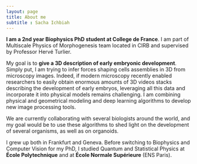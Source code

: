 ```yaml
---
layout: page
title: About me
subtitle : Sacha Ichbiah
---
```


**I am a 2nd year Biophysics PhD student at College de France**. I am part of Multiscale Physics of Morphogenesis team located in CIRB and supervised by Professor Hervé Turlier. 

My goal is to **give a 3D description of early embryonic development**. Simply put, I am trying to infer forces shaping cells assemblies in 3D from microscopy images. Indeed, if modern microscopy recently enabled researchers to easily obtain enormous amounts of 3D videos stacks describing the development of early embryos, leveraging all this data and incorporate it into physical models remains challenging. I am combining physical and geometrical modeling and deep learning algorithms to develop new image processing tools. 

We are currently collaborating with several biologists around the world, and my goal would be to use these algorithms to shed light on the development of several organisms, as well as on organoids.

I grew up both in Frankfurt and Geneva. Before switching to Biophysics and Computer Vision for my PhD, I studied Quantum and Statistical Physics at **École Polytechnique** and at **École Normale Supérieure** (ENS Paris).
